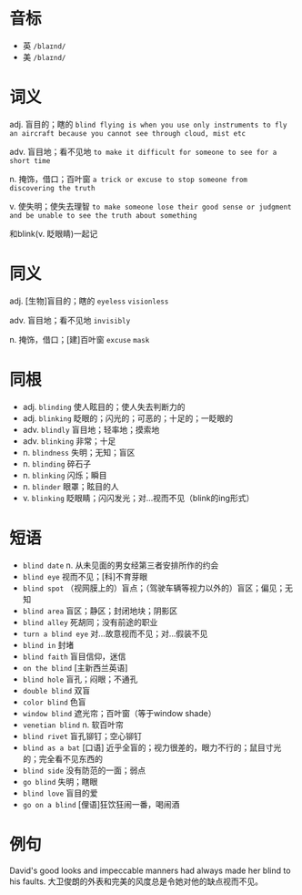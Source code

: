 # 音标

- 英 `/blaɪnd/`
- 美 `/blaɪnd/`

# 词义

adj. 盲目的；瞎的
`blind flying is when you use only instruments to fly an aircraft because you cannot see through cloud, mist etc`

adv. 盲目地；看不见地
`to make it difficult for someone to see for a short time`

n. 掩饰，借口；百叶窗
`a trick or excuse to stop someone from discovering the truth`

v. 使失明；使失去理智
`to make someone lose their good sense or judgment and be unable to see the truth about something`



和blink(v. 眨眼睛)一起记

# 同义

adj. [生物]盲目的；瞎的
`eyeless` `visionless`

adv. 盲目地；看不见地
`invisibly`

n. 掩饰，借口；[建]百叶窗
`excuse` `mask`

# 同根

- adj. `blinding` 使人眩目的；使人失去判断力的
- adj. `blinking` 眨眼的；闪光的；可恶的；十足的；一眨眼的
- adv. `blindly` 盲目地；轻率地；摸索地
- adv. `blinking` 非常；十足
- n. `blindness` 失明；无知；盲区
- n. `blinding` 碎石子
- n. `blinking` 闪烁；瞬目
- n. `blinder` 眼罩；眩目的人
- v. `blinking` 眨眼睛；闪闪发光；对…视而不见（blink的ing形式）

# 短语

- `blind date` n. 从未见面的男女经第三者安排所作的约会
- `blind eye` 视而不见；[科]不育芽眼
- `blind spot` （视网膜上的）盲点；（驾驶车辆等视力以外的）盲区；偏见；无知
- `blind area` 盲区；静区；封闭地块；阴影区
- `blind alley` 死胡同；没有前途的职业
- `turn a blind eye` 对…故意视而不见；对…假装不见
- `blind in` 封堵
- `blind faith` 盲目信仰，迷信
- `on the blind` [主新西兰英语]
- `blind hole` 盲孔；闷眼；不通孔
- `double blind` 双盲
- `color blind` 色盲
- `window blind` 遮光帘；百叶窗（等于window shade）
- `venetian blind` n. 软百叶帘
- `blind rivet` 盲孔铆钉；空心铆钉
- `blind as a bat` [口语] 近乎全盲的；视力很差的，眼力不行的；鼠目寸光的；完全看不见东西的
- `blind side` 没有防范的一面；弱点
- `go blind` 失明；瞎眼
- `blind love` 盲目的爱
- `go on a blind` [俚语]狂饮狂闹一番，喝闹酒

# 例句

David's good looks and impeccable manners had always made her blind to his faults.
大卫俊朗的外表和完美的风度总是令她对他的缺点视而不见。


